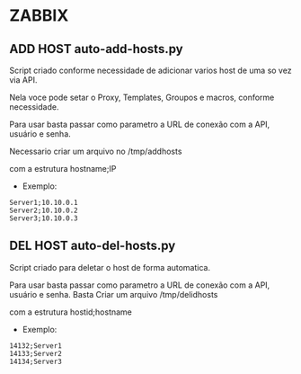 # ZABBIX


## ADD HOST auto-add-hosts.py

Script criado conforme necessidade de adicionar varios host de uma so vez via API. 

Nela voce pode setar o Proxy, Templates, Groupos e macros, conforme necessidade. 

Para usar basta passar como parametro a URL de conexão com a API, usuário e senha. 

Necessario criar um arquivo no /tmp/addhosts

com a estrutura hostname;IP

* Exemplo:
```
Server1;10.10.0.1
Server2;10.10.0.2
Server3;10.10.0.3
```


## DEL HOST auto-del-hosts.py

Script criado para deletar o host de forma automatica. 

Para usar basta passar como parametro a URL de conexão com a API, usuário e senha.
Basta Criar um arquivo /tmp/delidhosts

com a estrutura hostid;hostname

* Exemplo:
```
14132;Server1
14133;Server2
14134;Server3
```
